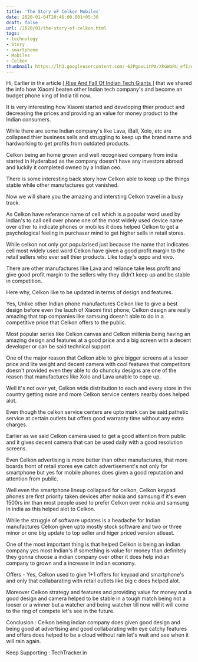 ```yaml
---
title: 'The Story oF Celkon Mobiles'
date: 2020-01-04T20:46:00.001+05:30
draft: false
url: /2020/01/the-story-of-celkon.html
tags: 
- technology
- Story
- smartphone
- Mobiles
- Celkon
thumbnail: https://lh3.googleusercontent.com/-62PgoxLitPA/XhGWaRU_efI/AAAAAAAAAjY/37C3FLffiJMC2H0czy37rccpX-s-kWuzQCLcBGAsYHQ/s1600/20191231_134255-35.jpeg
---
```


  

Hi, Earlier in the article [\[ Rise And Fall Of Indian Tech Giants \]](https://www.techtracker.in/2019/12/rise-and-fall-of-indian-tech-giants.html) that we shared the info how Xiaomi beaten other Indian tech company's and become an budget phone king of India till now.

  

It is very interesting how Xiaomi started and developing thier product and decreasing the prices and providing an value for money product to the Indian consumers.

  

While there are some Indian company's like Lava, iBall, Xolo, etc are collapsed thier business sells and struggling to keep up the brand name and hardworking to get profits from outdated products.

  

Celkon being an home grown and well recognised company from india started in Hyderabad as the company doesn't have any investors abroad and luckily it completed owned by a Indian ceo.

  

There is some interesting back story how Celkon able to keep up the things stable while other manufactures got vanished.

  

Now we will share you the amazing and intersting Celkon travel in a busy track.

  

As Celkon have referance name of cell which is a popular word used by indian's to call cell over phone one of the most widely used device name over other to indicate phones or mobiles it does helped Celkon to get a psychological feeling in purchaser mind to get higher sells in retail stores.

  

While celkon not only got popularised just because the name that indicates cell most widely used word Celkon have given a good profit margin to the retail sellers who ever sell thier products. Like today's oppo and vivo.

  

There are other manufactures like Lava and reliance take less profit and give good profit margin to the sellers why they didn't keep up and be stable in competition.

  

Here why, Celkon like to be updated in terms of design and features.

  

Yes, Unlike other Indian phone manufactures Celkon like to give a best design before even the lauch of Xiaomi first phone, Celkon design are really amazing that top companies like samsung doesn't able to do in a competitive price that Celkon offers to the public.

  

Most popular series like Celkon canvas and Celkon millenia being having an amazing design and features at a good price and a big screen witn a decent developer or can be said technical support.

  

One of the major reason that Celkon able to give bigger screens at a lesser price and lite weight and decent camera with cool features that competitors doesn't provided even they able to do chuncky designs are one of the reason that manufactures like Xolo and Lava unable to cope up.

  

Well it's not over yet, Celkon wide distribution to each and every store in the country getting more and more Celkon service centers nearby does helped alot.

  

Even though the celkon service centers are upto mark can be said pathetic service at certain outlets but offers good warranty time without any extra charges.

  

Earlier as we said Celkon camera used to get a good attention from public and it gives decent camera that can be used daily with a good resolution screens.

  

Even Celkon advertising is more better than other manufactures, that more boards front of retail stores eye catch advertisement's not only for smartphone but yes for mobile phones does given a good reputation and attention from public.

  

Well even the smartphone lineup collapsed for celkon, Celkon keypad phones are first priority taken devices after nokia and samsung if it's even 1500rs inr than most people used to prefer Celkon over nokia and samsung in india as this helped alot to Celkon.

  

While the struggle of software updates is a headache for Indian manufactures Celkon given upto mostly stock software and two or three minor or one big update to top seller and higer priced version atleast.

  

One of the most important thing is that helped Celkon is being an indian company yes most Indian's if something is value for money than definitely they gonna choose a indian company over other it does help indian company to grown and a increase in indian economy.

  

Offers - Yes, Celkon used to give 1+1 offers for keypad and smartphone's and only that collabarating witn retail outlets like big c does helped alot.

  

Moreover Celkon strategy and features and providing value for money and a good design and camera helped to be stable in a tough match being not a looser or a winner but a watcher and being watcher till now will it will come to the ring of compete let's see in the future.

  

Conclusion : Celkon being indian company does given good design and being good at advertising and good collabarating witn eye catchy features and offers does helped to be a cloud without rain let's wait and see when it will rain again.

  

Keep Supporting : TechTracker.in